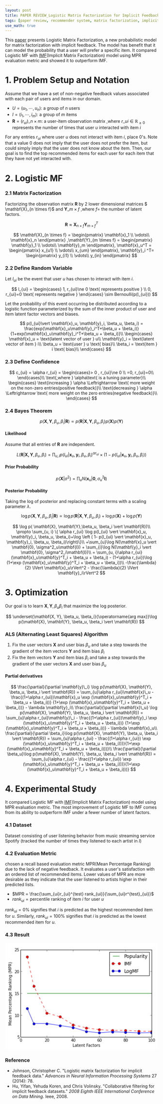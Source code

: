 ```yaml
---
layout: post
title: PAPER REVIEW_Logistic Matrix Factorization for Implicit Feedback Data
tags: [paper review, recommender system, matrix factorization, implicit feedback]
use_math: true
---
```

This [paper](http://web.stanford.edu/~rezab/nips2014workshop/submits/logmat.pdf) presents Logistic Matrix Factorization, a new probabilistic model for matrix factorization with implicit feedback. The model has benefit that it can model the probability that a user will prefer a specific item.  It compared Logistic MF with [IMF](https://ieeexplore.ieee.org/stamp/stamp.jsp?tp=&arnumber=4781121)(Implicit Matrix Factorization) model using MPR evaluation metric and showed it to outperform IMF.  


# **1. Problem Setup and Notation**  
Assume that we have a set of non-negative feedback values associated with each pair of users and items in our domain.
* $U = \left( u_1, \cdots, u_n \right)$: a group of $n$ users
* $I = \left( i_1, \cdots, i_m \right)$: a group of $m$ items
* $\mathbf{R} = \left( r_{ui} \right)\_{n \times m}$: a user-item observation matrix ,where $r\_{ui} \in \mathbb{R}_{\ge 0}$ represents the number of times that user $u$ interacted with item $i$

For any entries $r_{ui}$ where user $u$ does not interact with item $i$, place 0's.  Note that a value 0 does not imply that the user does not prefer the item, but could simply imply that the user does not know about the item.
Then, our goal is to find the top recommended items for each user for each item that they have not yet interacted with.



# **2. Logistic MF**
### 2.1 Matrix Factorization
Factorizing the observation matrix $\mathbf{R}$ by 2 lower dimensional matrices $ \mathbf{X}\_{n \times f}$ and $\mathbf{Y}\_{m \times f}$ ,where $f=$ the number of latent factors.

$$ \mathbf{R} \approx \mathbf{X}_{n \times f}
\mathbf{Y}^T_{m \times f} $$

$$
\mathbf{X}_{n \times f} = \begin{pmatrix} \mathbf{x}_1  \\ \vdots\\ \mathbf{x}_n \end{pmatrix} ,\mathbf{Y}_{m \times f} = \begin{pmatrix} \mathbf{y}_1  \\ \vdots\\ \mathbf{y}_m \end{pmatrix},
\mathbf{x}_u^T = \begin{pmatrix} x_{u1}  \\ \vdots\\ x_{um} \end{pmatrix},
\mathbf{y}_i ^T= \begin{pmatrix} y_{i1}  \\ \vdots\\ y_{in} \end{pmatrix}
 $$

### 2.2 Define Random Variable
Let $l_{ui}$ be the event that user $u$ has chosen to interact with item $i$.

$$
l_{ui} =
\begin{cases}
1, r_{ui}\ne 0 \text{  represents positive  } \\
0, r_{ui}=0 \text{  represents negative }
\end{cases}
\sim Bernoulli(p(l_{ui}))
$$

Let the probability of this event occurring be distributed  according to a logistic function parameterized by the sum of the inner product of user and item latent factor vectors and biases.

$$
p(l_{ui}\vert \mathbf{x}_u, \mathbf{y}_i, \beta_u, \beta_i) = \frac{exp(\mathbf{x}_u\mathbf{y}_i^T+\beta_u + \beta_i)}{1+exp(\mathbf{x}_u\mathbf{y}_i^T+\beta_u + \beta_i)}\\
\begin{cases}
\mathbf{x}_u = \text{latent vector of user } u\\
\mathbf{y}_i = \text{latent vector of item } i\\
\beta_u = \text{user } u \text{ bias}\\
\beta_i = \text{item } i \text{ bias}\\
 \end{cases}
$$

### 2.3 Define Confidence  

$$  
c_{ui} = \alpha r_{ui}  =
\begin{cases}> 0 , r_{ui}\ne 0 \\
=0, r_{ui}=0\\
\end{cases}\\
\text{,where } \alpha\text{ is a tuning parameter}\\
\begin{cases}
\text{increasing } \alpha \Leftrightarrow \text{ more weight on the non-zero entries(positive feedback)}\\
\text{decreasing } \alpha \Leftrightarrow \text{ more weight on the zero entries(negative feedback)}\\
\end{cases}  
$$


### 2.4 Bayes Theorem  

$$
p(\mathbf{X}, \mathbf{Y},\beta_u, \beta_i \vert \mathbf{R})\propto p(\mathbf{R}\vert \mathbf{X}, \mathbf{Y},\beta_u, \beta_i)p(\mathbf{X})p(\mathbf{Y})
$$  


#### Likelihood
Assume that all entries of $\mathbf{R}$ are independent.  

$$
L(\mathbf{R}\vert \mathbf{X, Y}, \beta_u, \beta_i) =
\prod_{u, i}p(l_{ui}\vert\mathbf{x}_u, \mathbf{y}_i, \beta_u, \beta_i)^{\alpha r_{ui}} \times \left( 1-p(l_{ui}\vert\mathbf{x}_u, \mathbf{y}_i, \beta_u, \beta_i) \right)
$$
#### Prior Probability  

$$
p(\mathbf{X}\vert \sigma^2) = \prod_{u}N(\mathbf{x}_u \vert \mathbf{0}, \sigma_u^2\mathbf{I})
$$

####  Posterior Probability
Taking the log of posterior and replacing constant terms with a scaling parameter $\lambda$.  

$$
\log p(\mathbf{X}, \mathbf{Y},\beta_u, \beta_i \vert \mathbf{R})
\propto \log p(\mathbf{R}\vert \mathbf{X}, \mathbf{Y},\beta_u, \beta_i ) + \log p(\mathbf{X}) + \log p(\mathbf{Y})
$$

$$
\log p( \mathbf{X}, \mathbf{Y},\beta_u, \beta_i \vert \mathbf{R})\\
\propto \sum_{u, i} \{ \alpha r_{ui} \log p(l_{ui} \vert \mathbf{x}_u, \mathbf{y}_i, \beta_u, \beta_i)+\log \left ( 1- p(l_{ui} \vert \mathbf{x}_u, \mathbf{y}_i, \beta_u, \beta_i)\right)\}\\
+\sum_{u}\log N(\mathbf{x}_u \vert \mathbf{0}, \sigma^2_u\mathbf{I}) + \sum_{i}\log N(\mathbf{y}_i \vert \mathbf{0}, \sigma^2_i\mathbf{I})\\
= \sum_{u, i}\alpha r_{ui}(\mathbf{x}_u\mathbf{y}^T_i + \beta_u + \beta_i) - (1+\alpha r_{ui})\log (1+\exp (\mathbf{x}_u\mathbf{y}^T_i + \beta_u + \beta_i))\\
 -\frac{\lambda}{2} \lVert \mathbf{x}_u\rVert^2 - \frac{\lambda}{2} \lVert \mathbf{y}_i\rVert^2
$$  


# **3. Optimization**
Our goal is to learn $\mathbf{X}, \mathbf{Y}, \beta_u \beta_i$ that maximize the log posterior.

$$
\underset{\mathbf{X, Y}, \beta_u, \beta_i}{\operatorname{arg max}}\log p(\mathbf{X}, \mathbf{Y}, \beta_u, \beta_i \vert \mathbf{R})
$$

### ALS (Alternating Least Squares) Algorithm

1. Fix the user vectors $\mathbf{X}$ and user bias $\beta_u$ and take a step towards the gradient of the item vectors $\mathbf{Y}$ and item bias $\beta_i$
2. Fix the item vectors $\mathbf{Y}$ and item bias $\beta_i$ and take a step towards the gradient of the user vectors $\mathbf{X}$ and user bias $\beta_u$

#### Partial derivatives  
$$
\frac{\partial}{\partial \mathbf{y}\_i} \log p(\mathbf{X}, \mathbf{Y}, \beta_u, \beta_i \vert \mathbf{R}) = \sum_{u}\alpha r_{ui}\mathbf{x}\_u - \frac{(1+\alpha r_{ui})\mathbf{x}_u \exp (\mathbf{x}_u\mathbf{y}^T_i + \beta_u + \beta_i))}
{1+\exp (\mathbf{x}_u\mathbf{y}^T_i + \beta_u + \beta_i))} - \lambda \mathbf{y}_i\\
\frac{\partial}{\partial \mathbf{x}\_u} \log p(\mathbf{X}, \mathbf{Y}, \beta_u, \beta_i \vert \mathbf{R}) = \sum_{u}\alpha r_{ui}\mathbf{y}\_i - \frac{(1+\alpha r_{ui})\mathbf{y}_i \exp (\mathbf{x}_u\mathbf{y}^T_i + \beta_u + \beta_i))}
{1+\exp (\mathbf{x}_u\mathbf{y}^T_i + \beta_u + \beta_i))} - \lambda \mathbf{x}_u\\
\frac{\partial}{\partial \beta_i}\log p(\mathbf{X}, \mathbf{Y}, \beta_u, \beta_i \vert \mathbf{R}) = \sum_{u}\alpha r_{ui} - \frac{(1+\alpha r_{ui}) \exp (\mathbf{x}_u\mathbf{y}^T_i + \beta_u + \beta_i)))}{1+\exp (\mathbf{x}_u\mathbf{y}^T_i + \beta_u + \beta_i)))}\\
\frac{\partial}{\partial \beta_u}\log p(\mathbf{X}, \mathbf{Y}, \beta_u, \beta_i \vert \mathbf{R}) = \sum_{u}\alpha r_{ui} - \frac{(1+\alpha r_{ui}) \exp (\mathbf{x}_u\mathbf{y}^T_i + \beta_u + \beta_i)))}{1+\exp (\mathbf{x}_u\mathbf{y}^T_i + \beta_u + \beta_i)))}
$$



# **4. Experimental Study**
It compared Logistic MF with [IMF](https://ieeexplore.ieee.org/stamp/stamp.jsp?tp=&arnumber=4781121)(Implicit Matrix Factorization) model using MPR evaluation metric. The most improvement of Logistic MF to IMF comes from its ability to outperform IMF under a fewer number of latent factors.  

### 4.1 Dataset
Dataset consisting of user listening behavior from music streaming service Spotify (tracked the number of times they listened to each artist in $I$)

### 4.2 Evaluation Metric
chosen a recall based evaluation metric MPR(Mean Percentage Ranking) due to the lack of negative feedback. It evaluates a user's satisfaction with an ordered list of recommended items. Lower values of MPR are more desirable as they indicate that the user listened to artists higher in their predicted lists.

* $MPR = \frac{\sum_{ui}r_{ui}^{test} rank_{ui}}{\sum_{ui}r^{test}_{ui}}$
* $rank_{ui} = \text{percentile ranking of item } i \text{ for user }u$

$rank_{ui} = 0$% signifies that $i$ is predicted as the highest recommended item for $u$. Similarly, $rank_{ui} = 100$% signifies that $i$ is predicted as the lowest recommended item for $u$.

### 4.3 Result
![result](https://github.com/ddoeunn/ddoeunn.github.io/blob/main/assets/img/LMFresult.PNG?raw=true)


### Reference
* Johnson, Christopher C. "Logistic matrix factorization for implicit feedback data." _Advances in Neural Information Processing Systems_ 27 (2014): 78.
* Hu, Yifan, Yehuda Koren, and Chris Volinsky. "Collaborative filtering for implicit feedback datasets." _2008 Eighth IEEE International Conference on Data Mining_. Ieee, 2008.
